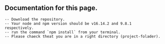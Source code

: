 ## Documentation for this page.

    -- Download the repository.
    -- Your node and npm version should be v16.14.2 and 9.8.1 respectively.
    -- run the command `npm install` from your terminal.
    -- Please chaeck theat you are in a right directory (project-folader).
